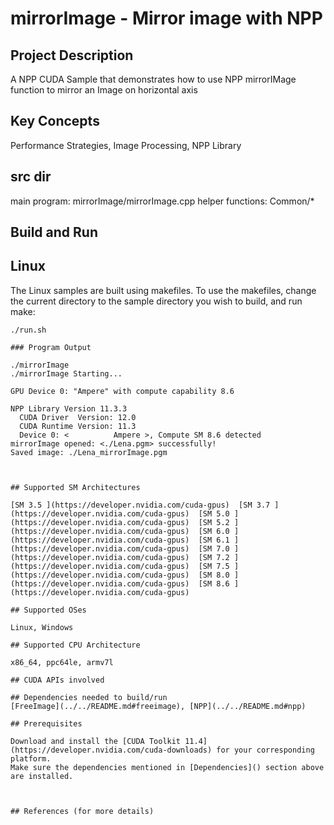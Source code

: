 # mirrorImage - Mirror image with NPP

## Project Description

A NPP CUDA Sample that demonstrates how to use NPP mirrorIMage function to mirror an Image on horizontal axis

## Key Concepts

Performance Strategies, Image Processing, NPP Library

## src dir

main program: mirrorImage/mirrorImage.cpp
helper functions: Common/*


## Build and Run

## Linux
The Linux samples are built using makefiles. To use the makefiles, change the current directory to the sample directory you wish to build, and run make:
```
./run.sh

### Program Output

./mirrorImage
./mirrorImage Starting...

GPU Device 0: "Ampere" with compute capability 8.6

NPP Library Version 11.3.3
  CUDA Driver  Version: 12.0
  CUDA Runtime Version: 11.3
  Device 0: <          Ampere >, Compute SM 8.6 detected
mirrorImage opened: <./Lena.pgm> successfully!
Saved image: ./Lena_mirrorImage.pgm



## Supported SM Architectures

[SM 3.5 ](https://developer.nvidia.com/cuda-gpus)  [SM 3.7 ](https://developer.nvidia.com/cuda-gpus)  [SM 5.0 ](https://developer.nvidia.com/cuda-gpus)  [SM 5.2 ](https://developer.nvidia.com/cuda-gpus)  [SM 6.0 ](https://developer.nvidia.com/cuda-gpus)  [SM 6.1 ](https://developer.nvidia.com/cuda-gpus)  [SM 7.0 ](https://developer.nvidia.com/cuda-gpus)  [SM 7.2 ](https://developer.nvidia.com/cuda-gpus)  [SM 7.5 ](https://developer.nvidia.com/cuda-gpus)  [SM 8.0 ](https://developer.nvidia.com/cuda-gpus)  [SM 8.6 ](https://developer.nvidia.com/cuda-gpus)

## Supported OSes

Linux, Windows

## Supported CPU Architecture

x86_64, ppc64le, armv7l

## CUDA APIs involved

## Dependencies needed to build/run
[FreeImage](../../README.md#freeimage), [NPP](../../README.md#npp)

## Prerequisites

Download and install the [CUDA Toolkit 11.4](https://developer.nvidia.com/cuda-downloads) for your corresponding platform.
Make sure the dependencies mentioned in [Dependencies]() section above are installed.



## References (for more details)





